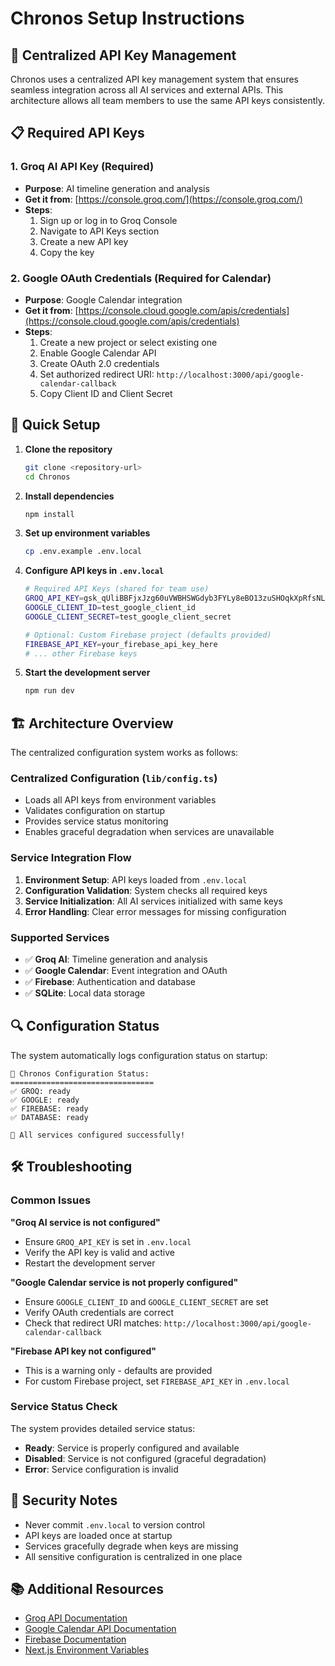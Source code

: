 # Chronos Setup Instructions

## 🔧 Centralized API Key Management

Chronos uses a centralized API key management system that ensures seamless integration across all AI services and external APIs. This architecture allows all team members to use the same API keys consistently.

## 📋 Required API Keys

### 1. Groq AI API Key (Required)
- **Purpose**: AI timeline generation and analysis
- **Get it from**: [https://console.groq.com/](https://console.groq.com/)
- **Steps**:
  1. Sign up or log in to Groq Console
  2. Navigate to API Keys section
  3. Create a new API key
  4. Copy the key

### 2. Google OAuth Credentials (Required for Calendar)
- **Purpose**: Google Calendar integration
- **Get it from**: [https://console.cloud.google.com/apis/credentials](https://console.cloud.google.com/apis/credentials)
- **Steps**:
  1. Create a new project or select existing one
  2. Enable Google Calendar API
  3. Create OAuth 2.0 credentials
  4. Set authorized redirect URI: `http://localhost:3000/api/google-calendar-callback`
  5. Copy Client ID and Client Secret

## 🚀 Quick Setup

1. **Clone the repository**
   ```bash
   git clone <repository-url>
   cd Chronos
   ```

2. **Install dependencies**
   ```bash
   npm install
   ```

3. **Set up environment variables**
   ```bash
   cp .env.example .env.local
   ```

4. **Configure API keys in `.env.local`**
   ```bash
   # Required API Keys (shared for team use)
   GROQ_API_KEY=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
   GOOGLE_CLIENT_ID=test_google_client_id
   GOOGLE_CLIENT_SECRET=test_google_client_secret
   
   # Optional: Custom Firebase project (defaults provided)
   FIREBASE_API_KEY=your_firebase_api_key_here
   # ... other Firebase keys
   ```

5. **Start the development server**
   ```bash
   npm run dev
   ```

## 🏗️ Architecture Overview

The centralized configuration system works as follows:

### **Centralized Configuration (`lib/config.ts`)**
- Loads all API keys from environment variables
- Validates configuration on startup
- Provides service status monitoring
- Enables graceful degradation when services are unavailable

### **Service Integration Flow**
1. **Environment Setup**: API keys loaded from `.env.local`
2. **Configuration Validation**: System checks all required keys
3. **Service Initialization**: All AI services initialized with same keys
4. **Error Handling**: Clear error messages for missing configuration

### **Supported Services**
- ✅ **Groq AI**: Timeline generation and analysis
- ✅ **Google Calendar**: Event integration and OAuth
- ✅ **Firebase**: Authentication and database
- ✅ **SQLite**: Local data storage

## 🔍 Configuration Status

The system automatically logs configuration status on startup:

```
🔧 Chronos Configuration Status:
================================
✅ GROQ: ready
✅ GOOGLE: ready
✅ FIREBASE: ready
✅ DATABASE: ready

🎉 All services configured successfully!
```

## 🛠️ Troubleshooting

### Common Issues

**"Groq AI service is not configured"**
- Ensure `GROQ_API_KEY` is set in `.env.local`
- Verify the API key is valid and active
- Restart the development server

**"Google Calendar service is not properly configured"**
- Ensure `GOOGLE_CLIENT_ID` and `GOOGLE_CLIENT_SECRET` are set
- Verify OAuth credentials are correct
- Check that redirect URI matches: `http://localhost:3000/api/google-calendar-callback`

**"Firebase API key not configured"**
- This is a warning only - defaults are provided
- For custom Firebase project, set `FIREBASE_API_KEY` in `.env.local`

### Service Status Check

The system provides detailed service status:
- **Ready**: Service is properly configured and available
- **Disabled**: Service is not configured (graceful degradation)
- **Error**: Service configuration is invalid

## 🔐 Security Notes

- Never commit `.env.local` to version control
- API keys are loaded once at startup
- Services gracefully degrade when keys are missing
- All sensitive configuration is centralized in one place

## 📚 Additional Resources

- [Groq API Documentation](https://console.groq.com/docs)
- [Google Calendar API Documentation](https://developers.google.com/calendar)
- [Firebase Documentation](https://firebase.google.com/docs)
- [Next.js Environment Variables](https://nextjs.org/docs/basic-features/environment-variables)
